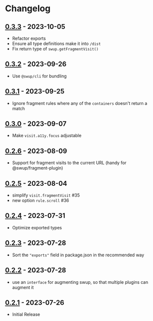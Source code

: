 # Changelog

## [0.3.3] - 2023-10-05

- Refactor exports
- Ensure all type definitions make it into `/dist`
- Fix return type of `swup.getFragmentVisit()`

## [0.3.2] - 2023-09-26

- Use `@swup/cli` for bundling

## [0.3.1] - 2023-09-25

- Ignore fragment rules where any of the `containers` doesn't return a match

## [0.3.0] - 2023-09-07

- Make `visit.a11y.focus` adjustable

## [0.2.6] - 2023-08-09

- Support for fragment visits to the current URL (handy for @swup/fragment-plugin)

## [0.2.5] - 2023-08-04

- simplify `visit.fragmentVisit` #35
- new option `rule.scroll` #36

## [0.2.4] - 2023-07-31

- Optimize exported types

## [0.2.3] - 2023-07-28

- Sort the `"exports"` field in package.json in the recommended way

## [0.2.2] - 2023-07-28

- use an `interface` for augmenting swup, so that multiple plugins can augment it

## [0.2.1] - 2023-07-26

- Initial Release

[0.3.3]: https://github.com/swup/fragment-plugin/releases/tag/0.3.3
[0.3.2]: https://github.com/swup/fragment-plugin/releases/tag/0.3.2
[0.3.1]: https://github.com/swup/fragment-plugin/releases/tag/0.3.1
[0.3.0]: https://github.com/swup/fragment-plugin/releases/tag/0.3.0
[0.2.6]: https://github.com/swup/fragment-plugin/releases/tag/0.2.6
[0.2.5]: https://github.com/swup/fragment-plugin/releases/tag/0.2.5
[0.2.4]: https://github.com/swup/fragment-plugin/releases/tag/0.2.4
[0.2.3]: https://github.com/swup/fragment-plugin/releases/tag/0.2.3
[0.2.2]: https://github.com/swup/fragment-plugin/releases/tag/0.2.2
[0.2.1]: https://github.com/swup/fragment-plugin/releases/tag/0.2.1
